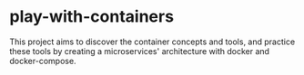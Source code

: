 # play-with-containers
This project aims to discover the container concepts and tools, and practice these tools by creating a microservices' architecture with docker and docker-compose.
